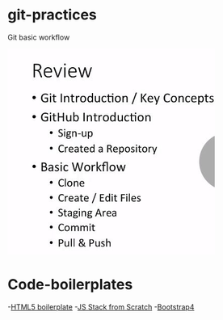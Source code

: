 # git-practices
Git basic workflow

![Git practices](https://github.com/dianavile/git-practices/blob/main/Git-Github.JPG)

# Code-boilerplates
-[HTML5 boilerplate](https://github.com/h5bp/html5-boilerplate/blob/v4.3.0/doc/TOC.md)
-[JS Stack from Scratch](https://github.com/verekia/js-stack-from-scratch)
-[Bootstrap4](https://getbootstrap.com/docs/4.5/getting-started/introduction/)


